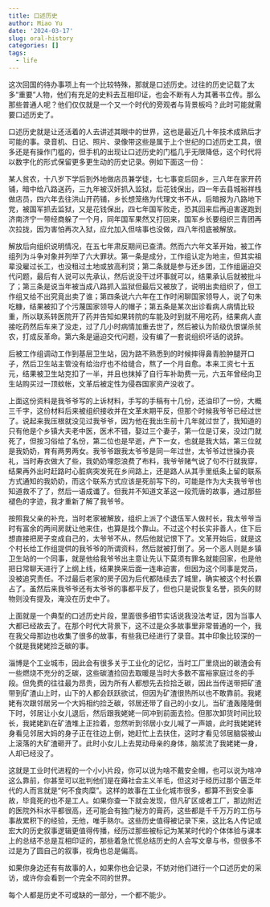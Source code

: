 ```yaml
---
title: 口述历史
author: Miao Yu
date: '2024-03-17'
slug: oral-history
categories: []
tags:
  - life
---
```


这次回国的待办事项上有一个比较特殊，那就是口述历史。过往的历史记载了太多“重要”人物，他们有充足的史料去互相印证，也会不断有人为其著书立传。那么那些普通人呢？他们仅仅就是一个又一个时代的旁观者与背景板吗？此时可能就需要口述历史了。

口述历史就是让还活着的人去讲述其眼中的世界，这也是最近几十年技术成熟后才可能的事。录音机、日记、照片、录像带这些是属于上个世纪的口述历史工具，很多还是有操作门槛的，但手机的出现让口述历史的门槛几乎无限降低，这个时代将以数字化的形式保留更多更生动的历史记录。例如下面这一份：

某人贫农，十八岁下学后到外地做店员兼学徒，七七事变后回乡，三八年在家开药铺，暗中给八路送药，三九年被汉奸抓入监狱，后花钱保出，四一年去县城裕祥栈做店员，四六年去往洪山开药铺，乡长想笼络为代理文书不从，后暗报为八路地下党，被国军抓去监狱，又是花钱保出，四七年国军败走，恐其回来后再迫害遂跑到济南济宁一带经商躲了一个月，同年国军果然又打回来，国军乡长要组织三青团再次拉拢，因为害怕再次入狱，应允加入但啥事也没做，四八年彻底被解放。

解放后向组织说明情况，在五七年肃反期间已查清。然而六六年文革开始，被工作组列为斗争对象并列举了六大罪状。第一条是成分，工作组认定为地主，但其实祖辈没雇过长工，也没租过土地或放高利贷；第二条就是参与还乡团，工作组逼迫交代问题，最后有人说可以先承认，然后说没干过坏事就可以，结果承认后就被批斗了；第三条是说当年被当成八路抓入监狱但最后又被放了，说明出卖组织了，但工作组又给不出究竟出卖了谁；第四条说六六年在工作时闲聊国家领导人，说了句朱吃糠，结果被扣了个污蔑国家领导人的帽子；第五条是某次出诊看病人病情比较重，所以联系转医院开了药并告知如果转院的车能及时到就不用吃药，结果病人直接吃药然后车来了没走，过了几小时病情加重去世了，然后被认为阶级仇恨谋杀贫农，打成反革命。第六条是逼迫交代问题，没有编了一套说组织坏话的说辞。

后被工作组调动工作到基层卫生站，因为路不熟悉到的时候摔得鼻青脸肿腿开口子，然后卫生站主管没有给治疗也不给缝合，熬了一个月自愈。本来工资七十五元，结果被卫生站克扣了一半，并且也抹掉了自行车补助费一元，六五年曾经向卫生站购买过一顶蚊帐，文革后被定性为侵吞国家资产没收了。

上面这份资料是我爷爷写的上诉材料，手写的手稿有十几份，还油印了一份，大概三千字，这份材料后来被组织接收并在文革末期平反，但那个时候我爷爷已经过世了。说起来我压根就没见过我爷爷，因为他在我出生前十几年就过世了，我知道的只有他是个乡镇大夫老中医，医术不错，娶过三个妻子，第一位是订亲，没过门就死了，但按习俗给了名份，第二位也是早逝，产下一女，也就是我大姑，第三位就是我奶奶，育有两男两女。我爷爷跟我太爷爷是同一年过世，太爷爷过世操办丧礼，当时寿衣做大了些，我奶奶埋怨浪费了布料，我爷爷赌气说了句不行就我穿，结果再外出时赶路时心脏病突发死在乡间路上，还是路人从其手里纸条上留的联系方式通知的我奶奶，而这个联系方式应该是死前写下的，可能是作为大夫我爷爷也知道救不了了，然后一语成谶了。但我并不知道文革这一段荒唐的故事，通过那些褪色的字迹，我才重新了解了我爷爷。

按照我父亲的补充，当时老家被解放，组织上派了个退伍军人做村长，我太爷爷当时有富余的两间房就让他来住，也算是找个靠山。不过这个村长实非善人，住下后想直接把房子变成自己的，太爷爷不从，然后他就记恨下了。文革开始后，就是这个村长给工作组提供的我爷爷的所谓资料，然后就被打倒了。另一个恶人则是乡镇卫生站的一个同事，就是他给我爷爷出主意让先认下莫须有罪名就能回家，也是他把日常聊天进行了上纲上线，结果换来后面一连串迫害，但因为这个同事是党员，没被追究责任。不过最后老家的房子因为后代都陆续去了城里，确实被这个村长霸占了。虽然后来我爷爷还有太爷爷的事都平反了，但也只是说恢复名誉，损失的财物则没有提及，淹没在历史中了。

上面就是一个典型的口述历史片段，里面很多细节实话说我没法考证，因为当事人大都已经故去了。在那个时代大背景下，这不过是众多故事里非常普通的一个，我在我父母那边也收集了很多的故事，有些我已经进行了录音。其中印象比较深的一个就是我姥姥捡乏碳的事。

淄博是个工业城市，因此会有很多关于工业化的记忆，当时工厂里烧出的碳渣会有一些燃烧不充分的乏碳，这些碳渣捡回去取暖是当时大多数不富裕家庭过冬的手段。但免费的往往最为昂贵，因为所有人都想先去捡拾乏碳，因此当传送带把矿渣带到矿渣山上时，山下的人都会跃跃欲试，但因为矿渣很热所以也不敢靠前。我姥姥有次跟邻居另一个大妈相约捡乏碳，邻居还带了自己的小女儿，当矿渣轰隆隆倒下时，邻居让小女儿退后，然后跟我姥姥一同冲到前面去捡。但那次卸货时间比较长，我姥姥趴在矿渣堆上正捡着，忽然听到邻居小女儿喊了一声娘，此时我姥姥转身看见邻居大妈的身子正在往边上倒，她赶忙上去扶住，这时才看见邻居脑袋被山上滚落的大矿渣砸开了。此时小女儿上去晃动母亲的身体，脑浆流了我姥姥一身，人却已经没了。

这就是工业时代进程的一个小小片段，你可以说为啥不戴安全帽，也可以说为啥冲这么靠前，你甚至可以批判他们是在薅社会主义羊毛，但这对于经历过那个匮乏年代的人而言就是“何不食肉糜”。这样的故事在工业化城市很多，都算不到安全事故，毕竟死的也不是工人。如果你查一下就会发现，但凡矿区或者工厂，那边附近的医院外科水平都很高，还可能会有独门秘方的膏药，这些都是千千万万的工伤与事故累积下的经验，无他，唯手熟尔。这些历史值得被记录下来，这比名人传记或宏大的历史叙事逻辑更值得传播，经历过那些被标记为某某时代的个体体验与课本上的总结不总是互相印证的，那些着急忙慌总结历史的人会写文章与书，但很多不过是为了圆自己的叙事，视角也总是偏高。

如果你身边还有有故事的人，如果你也会记录，不妨对他们进行一个口述历史的采访，或许你会看到一个完全不同的世界。

每个人都是历史不可或缺的一部分，一个都不能少。
